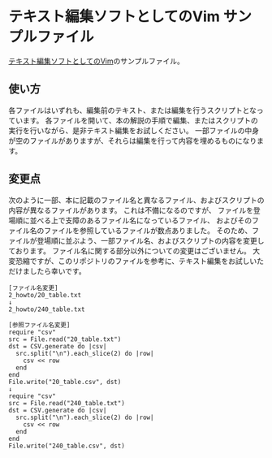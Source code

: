 # テキスト編集ソフトとしてのVim サンプルファイル

[テキスト編集ソフトとしてのVim](https://techbookfest.org/product/fjTuaUUjq6WbWpGRrW0nzH?productVariantID=kvtYdtydkK2HTpkXp1AB6z)のサンプルファイル。

## 使い方

各ファイルはいずれも、編集前のテキスト、または編集を行うスクリプトとなっています。
各ファイルを開いて、本の解説の手順で編集、またはスクリプトの実行を行いながら、是非テキスト編集をお試しください。
一部ファイルの中身が空のファイルがありますが、それらは編集を行って内容を埋めるものになります。

## 変更点

次のように一部、本に記載のファイル名と異なるファイル、およびスクリプトの内容が異なるファイルがあります。
これは不備になるのですが、
ファイルを登場順に並べる上で支障のあるファイル名になっているファイル、
およびそのファイル名のファイルを参照しているファイルが数点ありました。
そのため、ファイルが登場順に並ぶよう、一部ファイル名、およびスクリプトの内容を変更しております。
ファイル名に関する部分以外についての変更はございません。
大変恐縮ですが、このリポジトリのファイルを参考に、テキスト編集をお試しいただけましたら幸いです。

```
[ファイル名変更]
2_howto/20_table.txt
↓
2_howto/240_table.txt

[参照ファイル名変更]
require "csv"
src = File.read("20_table.txt")
dst = CSV.generate do |csv|
  src.split("\n").each_slice(2) do |row|
    csv << row
  end
end
File.write("20_table.csv", dst)
↓
require "csv"
src = File.read("240_table.txt")
dst = CSV.generate do |csv|
  src.split("\n").each_slice(2) do |row|
    csv << row
  end
end
File.write("240_table.csv", dst)
```
